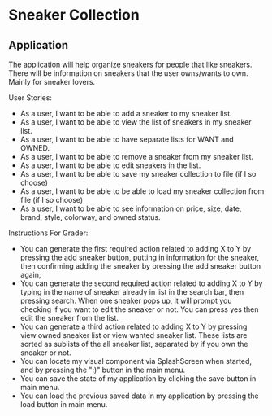 # Sneaker Collection

## Application
The application will help organize sneakers for people that like sneakers. There will be information on sneakers
that the user owns/wants to own. Mainly for sneaker lovers. 

User Stories:
- As a user, I want to be able to add a sneaker to my sneaker list. 
- As a user, I want to be able to view the list of sneakers in my sneaker list.
- As a user, I want to be able to have separate lists for WANT and OWNED. 
- As a user, I want to be able to remove a sneaker from my sneaker list.
- As a user, I want to be able to edit sneakers in the list. 
- As a user, I want to be able to save my sneaker collection to file (if I so choose)
- As a user, I want to be able to be able to load my sneaker collection from file (if I so choose)
- As a user, I want to be able to see information on price, size, date, brand, style, colorway, and owned status.

Instructions For Grader:
- You can generate the first required action related to adding X to Y by pressing the add sneaker button, putting
in information for the sneaker, then confirming adding the sneaker by pressing the add sneaker button again,
- You can generate the second required action related to adding X to Y by typing in the name of sneaker already in
list in the search bar, then pressing search. When one sneaker pops up, it will prompt you checking if you want to 
edit the sneaker or not. You can press yes then edit the sneaker from the list. 
- You can generate a third action related to adding X to Y by pressing view owned sneaker list or view wanted sneaker 
list. These lists are sorted as sublists of the all sneaker list, separated by if you own the sneaker or not. 
- You can locate my visual component via SplashScreen when started, and
by pressing the ":)" button in the main menu.
- You can save the state of my application by clicking the save button in main menu.
- You can load the previous saved data in my application by pressing the load button in main menu. 